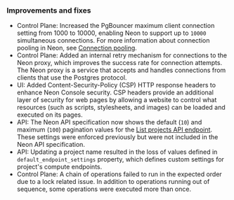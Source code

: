 ### Improvements and fixes

- Control Plane: Increased the PgBouncer maximum client connection setting from 1000 to 10000, enabling Neon to support up to `10000` simultaneous connections. For more information about connection pooling in Neon, see [Connection pooling](/docs/connect/connection-pooling).
- Control Plane: Added an internal retry mechanism for connections to the Neon proxy, which improves the success rate for connection attempts. The Neon proxy is a service that accepts and handles connections from clients that use the Postgres protocol.
- UI: Added Content-Security-Policy (CSP) HTTP response headers to enhance Neon Console security. CSP headers provide an additional layer of security for web pages by allowing a website to control what resources (such as scripts, stylesheets, and images) can be loaded and executed on its pages.
- API: The Neon API specification now shows the default (`10`) and maximum (`100`) pagination values for the [List projects API endpoint](https://api-docs.neon.tech/reference/listprojects). These settings were enforced previously but were not included in the Neon API specification.
- API: Updating a project name resulted in the loss of values defined in `default_endpoint_settings` property, which defines custom settings for project's compute endpoints.
- Control Plane: A chain of operations failed to run in the expected order due to a lock related issue. In addition to operations running out of sequence, some operations were executed more than once.
